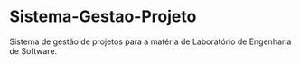 # Sistema-Gestao-Projeto
Sistema de gestão de projetos para a matéria de Laboratório de Engenharia de Software.
